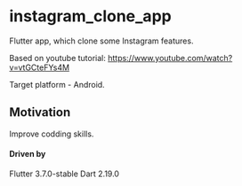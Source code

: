 # instagram_clone_app
Flutter app, which clone some Instagram features.

Based on youtube tutorial: https://www.youtube.com/watch?v=vtGCteFYs4M

Target platform - Android.

## Motivation
Improve codding skills.

#### Driven by
Flutter 3.7.0-stable
Dart 2.19.0